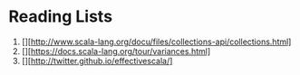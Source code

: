 # Reading Lists
1. [][http://www.scala-lang.org/docu/files/collections-api/collections.html]
1. [][https://docs.scala-lang.org/tour/variances.html]
1. [][http://twitter.github.io/effectivescala/]